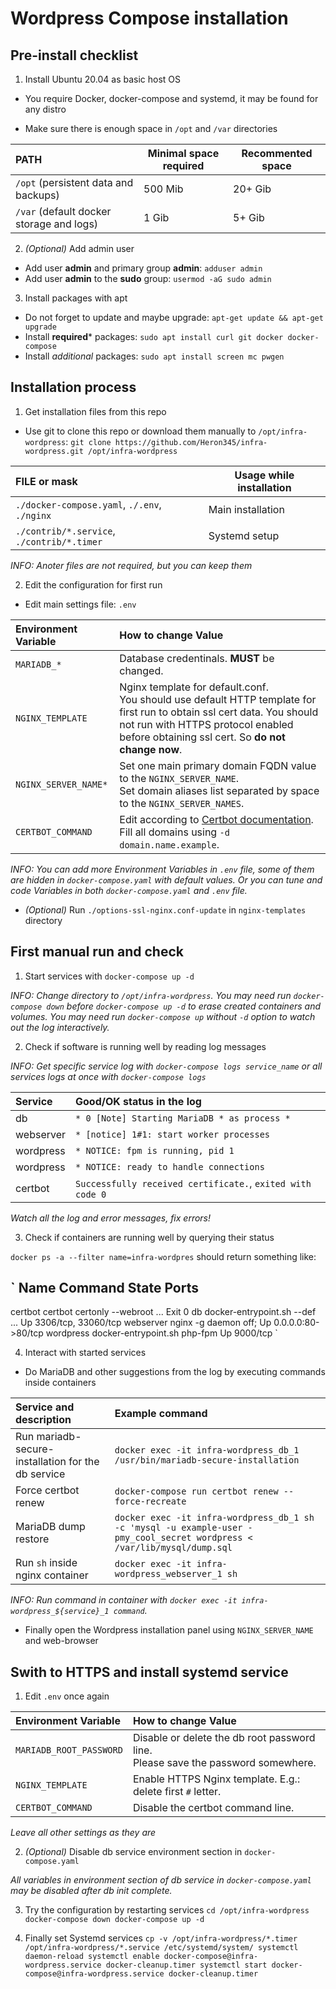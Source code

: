 
# Wordpress Compose installation

## Pre-install checklist

1. Install Ubuntu 20.04 as basic host OS

 * You require Docker, docker-compose and systemd,
   it may be found for any distro

 * Make sure there is enough space in `/opt` and `/var` directories

 | PATH | Minimal space required | Recommented space |
 |:-----|------------------------|-------------------|
 | `/opt` (persistent data and backups)     | 500 Mib | 20+ Gib |
 | `/var` (default docker storage and logs) | 1 Gib   | 5+ Gib  |

2. _(Optional)_ Add admin user
 * Add user **admin** and primary group **admin**: `adduser admin`
 * Add user **admin** to the **sudo** group: `usermod -aG sudo admin`

3. Install packages with apt
 * Do not forget to update and maybe upgrade: `apt-get update && apt-get upgrade`
 * Install **required*** packages: `sudo apt install curl git docker docker-compose`
 * Install _additional_ packages: `sudo apt install screen mc pwgen`

## Installation process

1. Get installation files from this repo

 * Use git to clone this repo or download them manually to `/opt/infra-wordpress`:
 `git clone https://github.com/Heron345/infra-wordpress.git /opt/infra-wordpress`

 | FILE or mask | Usage while installation |
 |:-------------|--------------------------|
 | `./docker-compose.yaml`, `./.env`, `./nginx` | Main installation |
 | `./contrib/*.service`, `./contrib/*.timer`       | Systemd setup |

 _INFO: Anoter files are not required, but you can keep them_

2. Edit the configuration for first run

 * Edit main settings file: `.env`

 | Environment Variable | How to change Value |
 |:---------------------|:--------------------|
 | `MARIADB_*`      | Database credentinals. **MUST** be changed. |
 | `NGINX_TEMPLATE` | Nginx template for default.conf. <br /> You should use default HTTP template for first run to obtain ssl cert data. You should not run with HTTPS protocol enabled before obtaining ssl cert. So **do not change now**. |
 | `NGINX_SERVER_NAME*` | Set one main primary domain FQDN value to the `NGINX_SERVER_NAME`. <br /> Set domain aliases list separated by space to the `NGINX_SERVER_NAMES`. |
 | `CERTBOT_COMMAND` | Edit according to [Certbot documentation](https://eff-certbot.readthedocs.io/en/stable/using.html). <br /> Fill all domains using `-d domain.name.example`. |

 _INFO: You can add more Environment Variables in `.env` file,
  some of them are hidden in `docker-compose.yaml` with default values.
  Or you can tune and code Variables in both `docker-compose.yaml` and `.env` file._

 * _(Optional)_ Run `./options-ssl-nginx.conf-update` in `nginx-templates` directory

## First manual run and check

1. Start services with `docker-compose up -d`

 _INFO: Change directory to `/opt/infra-wordpress`.
  You may need run `docker-compose down` before `docker-compose up -d`
  to erase created containers and volumes.
  You may need run `docker-compose up` without `-d` option
  to watch out the log interactively._

2. Check if software is running well by reading log messages

 _INFO: Get specific service log with `docker-compose logs service_name`
  or all services logs at once with `docker-compose logs`_

 | Service   | Good/OK status in the log |
 |:----------|:--------------------------|
 | db        | `* 0 [Note] Starting MariaDB * as process *` |
 | webserver | `* [notice] 1#1: start worker processes`     |
 | wordpress | `* NOTICE: fpm is running, pid 1`            |
 | wordpress | `* NOTICE: ready to handle connections`      |
 | certbot   | `Successfully received certificate.`, `exited with code 0` |

 _Watch all the log and error messages, fix errors!_

3. Check if containers are running well by querying their status

`docker ps -a --filter name=infra-wordpres` should return something like:

`
  Name                 Command               State           Ports
  -------------------------------------------------------------------------
  certbot     certbot certonly --webroot ...   Exit 0
  db          docker-entrypoint.sh --def ...   Up       3306/tcp, 33060/tcp
  webserver   nginx -g daemon off;             Up       0.0.0.0:80->80/tcp
  wordpress   docker-entrypoint.sh php-fpm     Up       9000/tcp
`

4. Interact with started services

 * Do MariaDB and other suggestions from the log by executing commands inside containers

 | Service and description | Example command |
 |:------------------------|:----------------|
 | Run mariadb-secure-installation for the db service | `docker exec -it infra-wordpress_db_1 /usr/bin/mariadb-secure-installation` |
 | Force certbot renew  | `docker-compose run certbot renew --force-recreate` |
 | MariaDB dump restore | `docker exec -it infra-wordpress_db_1 sh -c 'mysql -u example-user -pmy_cool_secret wordpress < /var/lib/mysql/dump.sql` |
 | Run `sh` inside nginx container | `docker exec -it infra-wordpress_webserver_1 sh` |

 _INFO: Run command in container
 with `docker exec -it infra-wordpress_${service}_1 command`._

 * Finally open the Wordpress installation panel
 using `NGINX_SERVER_NAME` and web-browser

## Swith to HTTPS and install systemd service

1. Edit `.env` once again

 | Environment Variable | How to change Value |
 |:---------------------|:--------------------|
 | `MARIADB_ROOT_PASSWORD` | Disable or delete the db root password line. <br /> Please save the password somewhere. |
 | `NGINX_TEMPLATE`        | Enable HTTPS Nginx template. E.g.: delete first `#` letter. |
 | `CERTBOT_COMMAND`       | Disable the certbot command line. |

 _Leave all other settings as they are_

2. _(Optional)_ Disable db service environment section in `docker-compose.yaml`

 _All variables in environment section of db service in `docker-compose.yaml`
 may be disabled after db init complete._

3. Try the configuration by restarting services
`
cd /opt/infra-wordpress
docker-compose down
docker-compose up -d
`

4. Finally set Systemd services
`
cp -v /opt/infra-wordpress/*.timer /opt/infra-wordpress/*.service /etc/systemd/system/
systemctl daemon-reload
systemctl enable docker-compose@infra-wordpress.service docker-cleanup.timer
systemctl start docker-compose@infra-wordpress.service docker-cleanup.timer
`
